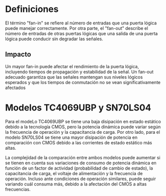 # Definiciones

El término "fan-in" se refiere al número de entradas que una puerta lógica puede manejar correctamente. Por otra parte, el "fan-out" describe el número de entradas de otras puertas lógicas que una salida de una puerta lógica puede conducir sin degradar las señales.

## Impacto

Un mayor fan-in puede afectar el rendimiento de la puerta lógica, incluyendo tiempos de propagación y estabilidad de la señal. Un fan-out adecuado garantiza que las señales mantengan sus niveles lógicos esperados y que los tiempos de conmutación no se vean significativamente afectados

# Modelos TC4069UBP y SN70LS04

Para el modeLo TC4069UBP se tiene una baja disipación en estado estático debido a la tecnología CMOS, pero la potencia dinámica puede variar según la frecuencia de operación y la capacitancia de carga. Por otro lado, para el modelo SN70LS04 se tiene una mayor disipación de potencia en comparación con CMOS debido a las corrientes de estado estático más altas.

La complejidad de la comparación entre ambos modelos puede aumentar si se tienen en cuenta sus variaciones de consumo de potencia dinámica en función de un factor de actividad (probabilidad de cambio de estado), la capacitancia de carga, el voltaje de alimentación y la frecuencia de operación. Incluso ante condiciones de operación similares, puede seguir variando cuál consuma más, debido a la afectación del CMOS a altas frecuencias.

